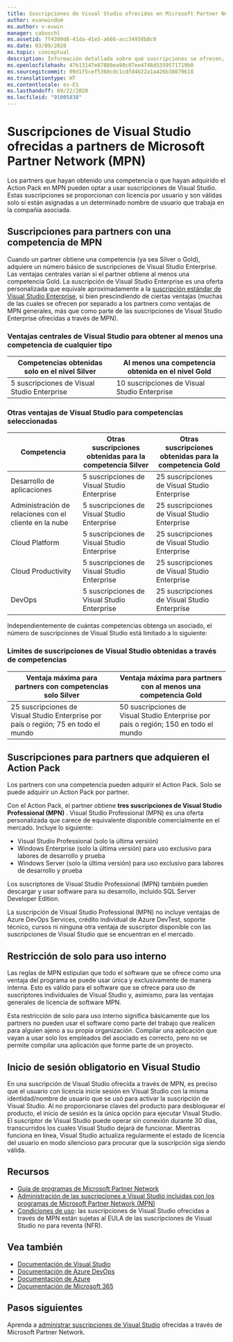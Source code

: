```yaml
---
title: Suscripciones de Visual Studio ofrecidas en Microsoft Partner Network | Microsoft Docs
author: evanwindom
ms.author: v-evwin
manager: cabuschl
ms.assetid: 7f4399d8-41da-41e5-a666-acc34958b8c0
ms.date: 03/09/2020
ms.topic: conceptual
description: Información detallada sobre qué suscripciones se ofrecen, las reglas que se aplican y cuántas suscripciones se ofrecen en MPN.
ms.openlocfilehash: 47b13147e87880ea90c07ee4746d5359571719b0
ms.sourcegitcommit: 09d1f5cef5360cdc1cdfd4b22a1a426b38079618
ms.translationtype: HT
ms.contentlocale: es-ES
ms.lasthandoff: 09/22/2020
ms.locfileid: "91005838"
---
```

# <a name="visual-studio-subscriptions-offered-to-partners-in-the-microsoft-partner-network-mpn"></a>Suscripciones de Visual Studio ofrecidas a partners de Microsoft Partner Network (MPN)

Los partners que hayan obtenido una competencia o que hayan adquirido el Action Pack en MPN pueden optar a usar suscripciones de Visual Studio. Estas suscripciones se proporcionan con licencia por usuario y son válidas solo si están asignadas a un determinado nombre de usuario que trabaja en la compañía asociada.

## <a name="subscriptions-for-partners-with-an-mpn-competency"></a>Suscripciones para partners con una competencia de MPN

Cuando un partner obtiene una competencia (ya sea Silver o Gold), adquiere un número básico de suscripciones de Visual Studio Enterprise. Las ventajas centrales varían si el partner obtiene al menos una competencia Gold. La suscripción de Visual Studio Enterprise es una oferta personalizada que equivale aproximadamente a la [suscripción estándar de Visual Studio Enterprise](https://visualstudio.microsoft.com/vs/pricing/), si bien prescindiendo de ciertas ventajas (muchas de las cuales se ofrecen por separado a los partners como ventajas de MPN generales, más que como parte de las suscripciones de Visual Studio Enterprise ofrecidas a través de MPN).

### <a name="core-visual-studio-benefit-for-earning-at-least-one-competency-of-any-kind"></a>Ventajas centrales de Visual Studio para obtener al menos una competencia de cualquier tipo

| Competencias obtenidas solo en el nivel Silver               | Al menos una competencia obtenida en el nivel Gold   |
|------------------------------------------------------------|----------------------------------------------------|
| 5 suscripciones de Visual Studio Enterprise                   | 10 suscripciones de Visual Studio Enterprise          |

### <a name="additional-visual-studio-benefit-for-select-competencies"></a>Otras ventajas de Visual Studio para competencias seleccionadas

| Competencia                                  | Otras suscripciones obtenidas para la competencia **Silver** | Otras suscripciones obtenidas para la competencia **Gold** |
|---------------------------------------------|-----------------------------------------------------------|---------------------------------------------------------|
| Desarrollo de aplicaciones                     | 5 suscripciones de Visual Studio Enterprise                  | 25 suscripciones de Visual Studio Enterprise               |
| Administración de relaciones con el cliente en la nube      | 5 suscripciones de Visual Studio Enterprise                  | 25 suscripciones de Visual Studio Enterprise               |
| Cloud Platform                              | 5 suscripciones de Visual Studio Enterprise                  | 25 suscripciones de Visual Studio Enterprise               |
| Cloud Productivity                          | 5 suscripciones de Visual Studio Enterprise                  | 25 suscripciones de Visual Studio Enterprise               |
| DevOps                                      | 5 suscripciones de Visual Studio Enterprise                  | 25 suscripciones de Visual Studio Enterprise                |

Independientemente de cuántas competencias obtenga un asociado, el número de suscripciones de Visual Studio está limitado a lo siguiente:

### <a name="limits-for-visual-studio-subscriptions-earned-through-competencies"></a>Límites de suscripciones de Visual Studio obtenidas a través de competencias

| Ventaja máxima para partners con competencias solo Silver                   | Ventaja máxima para partners con al menos una competencia Gold               |
|------------------------------------------------------------------------------|------------------------------------------------------------------------------|
| 25 suscripciones de Visual Studio Enterprise por país o región; 75 en todo el mundo          | 50 suscripciones de Visual Studio Enterprise por país o región; 150 en todo el mundo         |

## <a name="subscriptions-for-partners-purchasing-the-action-pack"></a>Suscripciones para partners que adquieren el Action Pack

Los partners con una competencia pueden adquirir el Action Pack. Solo se puede adquirir un Action Pack por partner.

Con el Action Pack, el partner obtiene **tres suscripciones de Visual Studio Professional (MPN)** . Visual Studio Professional (MPN) es una oferta personalizada que carece de equivalente disponible comercialmente en el mercado. Incluye lo siguiente:

- Visual Studio Professional (solo la última versión)
- Windows Enterprise (solo la última versión) para uso exclusivo para labores de desarrollo y prueba
- Windows Server (solo la última versión) para uso exclusivo para labores de desarrollo y prueba

Los suscriptores de Visual Studio Professional (MPN) también pueden descargar y usar software para su desarrollo, incluido SQL Server Developer Edition.

La suscripción de Visual Studio Professional (MPN) no incluye ventajas de Azure DevOps Services, crédito individual de Azure DevTest, soporte técnico, cursos ni ninguna otra ventaja de suscriptor disponible con las suscripciones de Visual Studio que se encuentran en el mercado.

## <a name="internal-use-only-restriction"></a>Restricción de solo para uso interno

Las reglas de MPN estipulan que todo el software que se ofrece como una ventaja del programa se puede usar única y exclusivamente de manera interna. Esto es válido para el software que se ofrece para uso de suscriptores individuales de Visual Studio y, asimismo, para las ventajas generales de licencia de software MPN.

Esta restricción de solo para uso interno significa básicamente que los partners no pueden usar el software como parte del trabajo que realicen para alguien ajeno a su propia organización. Compilar una aplicación que vayan a usar solo los empleados del asociado es correcto, pero no se permite compilar una aplicación que forme parte de un proyecto.

## <a name="sign-in-required-with-visual-studio"></a>Inicio de sesión obligatorio en Visual Studio

En una suscripción de Visual Studio ofrecida a través de MPN, es preciso que el usuario con licencia inicie sesión en Visual Studio con la misma identidad/nombre de usuario que se usó para activar la suscripción de Visual Studio. Al no proporcionarse claves del producto para desbloquear el producto, el inicio de sesión es la única opción para ejecutar Visual Studio. El suscriptor de Visual Studio puede operar sin conexión durante 30 días, transcurridos los cuales Visual Studio dejará de funcionar. Mientras funciona en línea, Visual Studio actualiza regularmente el estado de licencia del usuario en modo silencioso para procurar que la suscripción siga siendo válida.

## <a name="resources"></a>Recursos

- [Guía de programas de Microsoft Partner Network](https://assets.microsoft.com/MPN-MAPS-Product-Usage-Guide.pdf?tpqid=300-000121)
- [Administración de las suscripciones a Visual Studio incluidas con los programas de Microsoft Partner Network (MPN)](manage-mpn-subscriptions.md)
- [Condiciones de uso](https://www.microsoft.com/useterms/): las suscripciones de Visual Studio ofrecidas a través de MPN están sujetas al EULA de las suscripciones de Visual Studio no para reventa (NFR).


## <a name="see-also"></a>Vea también
- [Documentación de Visual Studio](/visualstudio/)
- [Documentación de Azure DevOps](/azure/devops/)
- [Documentación de Azure](/azure/)
- [Documentación de Microsoft 365](/microsoft-365/)

## <a name="next-steps"></a>Pasos siguientes

Aprenda a [administrar suscripciones de Visual Studio](manage-mpn-subscriptions.md) ofrecidas a través de Microsoft Partner Network.